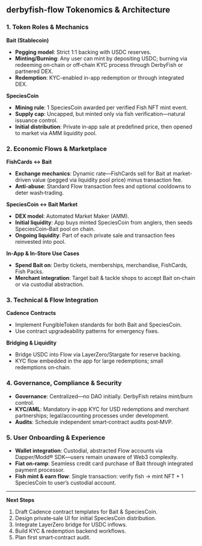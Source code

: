 ## derbyfish-flow Tokenomics & Architecture

### 1. Token Roles & Mechanics

**Bait (Stablecoin)**

* **Pegging model**: Strict 1:1 backing with USDC reserves.
* **Minting/Burning**: Any user can mint by depositing USDC; burning via redeeming on‑chain or off‑chain KYC process through DerbyFish or partnered DEX.
* **Redemption**: KYC-enabled in-app redemption or through integrated DEX.

**SpeciesCoin**

* **Mining rule**: 1 SpeciesCoin awarded per verified Fish NFT mint event.
* **Supply cap**: Uncapped, but minted only via fish verification—natural issuance control.
* **Initial distribution**: Private in‑app sale at predefined price, then opened to market via AMM liquidity pool.

### 2. Economic Flows & Marketplace

**FishCards ↔ Bait**

* **Exchange mechanics**: Dynamic rate—FishCards sell for Bait at market-driven value (pegged via liquidity pool price) minus transaction fee.
* **Anti‑abuse**: Standard Flow transaction fees and optional cooldowns to deter wash‑trading.

**SpeciesCoin ↔ Bait Market**

* **DEX model**: Automated Market Maker (AMM).
* **Initial liquidity**: App buys minted SpeciesCoin from anglers, then seeds SpeciesCoin–Bait pool on chain.
* **Ongoing liquidity**: Part of each private sale and transaction fees reinvested into pool.

**In‑App & In‑Store Use Cases**

* **Spend Bait on**: Derby tickets, memberships, merchandise, FishCards, Fish Packs.
* **Merchant integration**: Target bait & tackle shops to accept Bait on‑chain or via custodial abstraction.

### 3. Technical & Flow Integration

**Cadence Contracts**

* Implement FungibleToken standards for both Bait and SpeciesCoin.
* Use contract upgradeability patterns for emergency fixes.

**Bridging & Liquidity**

* Bridge USDC into Flow via LayerZero/Stargate for reserve backing.
* KYC flow embedded in the app for large redemptions; small redemptions on‑chain.

### 4. Governance, Compliance & Security

* **Governance**: Centralized—no DAO initially. DerbyFish retains mint/burn control.
* **KYC/AML**: Mandatory in‑app KYC for USD redemptions and merchant partnerships; legal/accounting processes under development.
* **Audits**: Schedule independent smart‑contract audits post‑MVP.

### 5. User Onboarding & Experience

* **Wallet integration**: Custodial, abstracted Flow accounts via Dapper/Modd® SDK—users remain unaware of Web3 complexity.
* **Fiat on‑ramp**: Seamless credit card purchase of Bait through integrated payment processor.
* **Fish mint & earn flow**: Single transaction: verify fish → mint NFT + 1 SpeciesCoin to user’s custodial account.

---

**Next Steps**

1. Draft Cadence contract templates for Bait & SpeciesCoin.
2. Design private‑sale UI for initial SpeciesCoin distribution.
3. Integrate LayerZero bridge for USDC inflows.
4. Build KYC & redemption backend workflows.
5. Plan first smart‑contract audit.